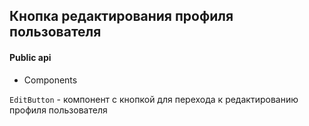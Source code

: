 ## Кнопка редактирования профиля пользователя

#### Public api

- Components

`EditButton` - компонент с кнопкой для перехода к редактированию профиля пользователя
